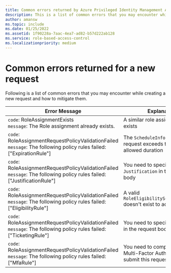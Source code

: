 ```yaml
---
title: Common errors returned by Azure Privileged Identity Management API
description: This is a list of common errors that you may encounter while creating a new request through Azure Privileged Identity Management API and how to mitigate them
author: amansw
ms.topic: include
ms.date: 01/25/2022
ms.assetid: 1f90228a-7aac-4ea7-ad82-b57d222ab128
ms.service: role-based-access-control
ms.localizationpriority: medium
---
```


# Common errors returned for a new request

Following is a list of common errors that you may encounter while creating a new request and how to mitigate them.

| Error Message | Explanantion | Mitigation |
|---------------|--------------|------------|
|`code`: RoleAssignmentExists<br>`message`: The Role assignment already exists. | A similar role assignment already exists | You can `GET` this role assignment and verify its schedule.
|`code`: RoleAssignmentRequestPolicyValidationFailed<br>`message`: The following policy rules failed: [\"ExpirationRule\"] | The `ScheduleInfo` specified in the request exceeds the maximum allowed duration | You can `GET` the [RoleManagementPolicy](../privileged-role-policy-rest-sample.md) for this `RoleDefinitionId` and check the `RoleManagementPolicyExpirationRule`
|`code`: RoleAssignmentRequestPolicyValidationFailed<br>`message`: The following policy rules failed: [\"JustificationRule\"] | You need to specify a `Justification` in the request body | You can `GET` the [RoleManagementPolicy](../privileged-role-policy-rest-sample.md) for this `RoleDefinitionId` and check the `RoleManagementPolicyEnablementRule` 
|`code`: RoleAssignmentRequestPolicyValidationFailed<br>`message`: The following policy rules failed: [\"EligibilityRule\"] | A valid `RoleEligibilityScheduleInstance` doesn't exist to activate this role | A resource admin needs to create a [`RoleEligibilityScheduleRequest`](../privileged-role-eligibility-rest-sample.md) for this principal
|`code`: RoleAssignmentRequestPolicyValidationFailed<br>`message`: The following policy rules failed: [\"TicketingRule\"] | You need to specify a `TicketInfo` in the request body | You can `GET` the [RoleManagementPolicy](../privileged-role-policy-rest-sample.md) for this `RoleDefinitionId` and check the `RoleManagementPolicyEnablementRule` 
|`code`: RoleAssignmentRequestPolicyValidationFailed<br>`message`: The following policy rules failed: [\"MfaRule\"] | You need to complete Azure Multi-Factor Authentication to submit this request | You can `GET` the [RoleManagementPolicy](../privileged-role-policy-rest-sample.md) for this `RoleDefinitionId` and check the `RoleManagementPolicyEnablementRule` 
